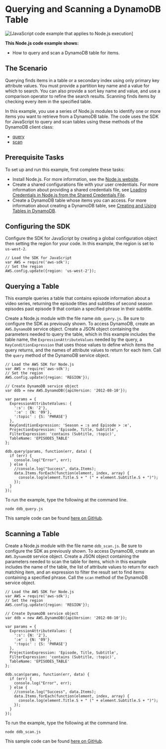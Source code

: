 # Querying and Scanning a DynamoDB Table<a name="dynamodb-example-query-scan"></a>

![\[JavaScript code example that applies to Node.js execution\]](http://docs.aws.amazon.com/sdk-for-javascript/v2/developer-guide/images/nodeicon.png)

**This Node\.js code example shows:**
+ How to query and scan a DynamoDB table for items\.

## The Scenario<a name="dynamodb-example-table-query-scan-scenario"></a>

Querying finds items in a table or a secondary index using only primary key attribute values\. You must provide a partition key name and a value for which to search\. You can also provide a sort key name and value, and use a comparison operator to refine the search results\. Scanning finds items by checking every item in the specified table\.

In this example, you use a series of Node\.js modules to identify one or more items you want to retrieve from a DynamoDB table\. The code uses the SDK for JavaScript to query and scan tables using these methods of the DynamoDB client class:
+ [query](https://docs.aws.amazon.com/AWSJavaScriptSDK/latest/AWS/DynamoDB.html#query-property)
+ [scan](https://docs.aws.amazon.com/AWSJavaScriptSDK/latest/AWS/DynamoDB.html#scan-property)

## Prerequisite Tasks<a name="dynamodb-example-table-query-scan-prerequisites"></a>

To set up and run this example, first complete these tasks:
+ Install Node\.js\. For more information, see the [Node\.js website](https://nodejs.org)\.
+ Create a shared configurations file with your user credentials\. For more information about providing a shared credentials file, see [Loading Credentials in Node\.js from the Shared Credentials File](loading-node-credentials-shared.md)\.
+ Create a DynamoDB table whose items you can access\. For more information about creating a DynamoDB table, see [Creating and Using Tables in DynamoDB](dynamodb-examples-using-tables.md)\.

## Configuring the SDK<a name="dynamodb-example-table-query-scan-configure-sdk"></a>

Configure the SDK for JavaScript by creating a global configuration object then setting the region for your code\. In this example, the region is set to `us-west-2`\.

```
// Load the SDK for JavaScript
var AWS = require('aws-sdk');
// Set the region 
AWS.config.update({region: 'us-west-2'});
```

## Querying a Table<a name="dynamodb-example-table-query-scan-querying"></a>

This example queries a table that contains episode information about a video series, returning the episode titles and subtitles of second season episodes past episode 9 that contain a specified phrase in their subtitle\.

Create a Node\.js module with the file name `ddb_query.js`\. Be sure to configure the SDK as previously shown\. To access DynamoDB, create an `AWS.DynamoDB` service object\. Create a JSON object containing the parameters needed to query the table, which in this example includes the table name, the `ExpressionAttributeValues` needed by the query, a `KeyConditionExpression` that uses those values to define which items the query returns, and the names of attribute values to return for each item\. Call the `query` method of the DynamoDB service object\.

```
// Load the AWS SDK for Node.js
var AWS = require('aws-sdk');
// Set the region
AWS.config.update({region: 'REGION'});

// Create DynamoDB service object
var ddb = new AWS.DynamoDB({apiVersion: '2012-08-10'});

var params = {
  ExpressionAttributeValues: {
    ':s': {N: '2'},
    ':e' : {N: '09'},
    ':topic' : {S: 'PHRASE'}
  },
  KeyConditionExpression: 'Season = :s and Episode > :e',
  ProjectionExpression: 'Episode, Title, Subtitle',
  FilterExpression: 'contains (Subtitle, :topic)',
  TableName: 'EPISODES_TABLE'
};

ddb.query(params, function(err, data) {
  if (err) {
    console.log("Error", err);
  } else {
    //console.log("Success", data.Items);
    data.Items.forEach(function(element, index, array) {
      console.log(element.Title.S + " (" + element.Subtitle.S + ")");
    });
  }
});
```

To run the example, type the following at the command line\.

```
node ddb_query.js
```

This sample code can be found [here on GitHub](https://github.com/awsdocs/aws-doc-sdk-examples/blob/master/javascript/example_code/dynamodb/ddb_query.js)\.

## Scanning a Table<a name="dynamodb-example-table-query-scan-scanning"></a>

Create a Node\.js module with the file name `ddb_scan.js`\. Be sure to configure the SDK as previously shown\. To access DynamoDB, create an `AWS.DynamoDB` service object\. Create a JSON object containing the parameters needed to scan the table for items, which in this example includes the name of the table, the list of attribute values to return for each matching item, and an expression to filter the result set to find items containing a specified phrase\. Call the `scan` method of the DynamoDB service object\.

```
// Load the AWS SDK for Node.js
var AWS = require('aws-sdk');
// Set the region
AWS.config.update({region: 'REGION'});

// Create DynamoDB service object
var ddb = new AWS.DynamoDB({apiVersion: '2012-08-10'});

var params = {
  ExpressionAttributeValues: {
    ':s': {N: '2'},
    ':e' : {N: '09'},
    ':topic' : {S: 'PHRASE'}
  },
  ProjectionExpression: 'Episode, Title, Subtitle',
  FilterExpression: 'contains (Subtitle, :topic)',
  TableName: 'EPISODES_TABLE'
};

ddb.scan(params, function(err, data) {
  if (err) {
    console.log("Error", err);
  } else {
    //console.log("Success", data.Items);
    data.Items.forEach(function(element, index, array) {
      console.log(element.Title.S + " (" + element.Subtitle.S + ")");
    });
  }
});
```

To run the example, type the following at the command line\.

```
node ddb_scan.js
```

This sample code can be found [here on GitHub](https://github.com/awsdocs/aws-doc-sdk-examples/blob/master/javascript/example_code/dynamodb/ddb_scan.js)\.